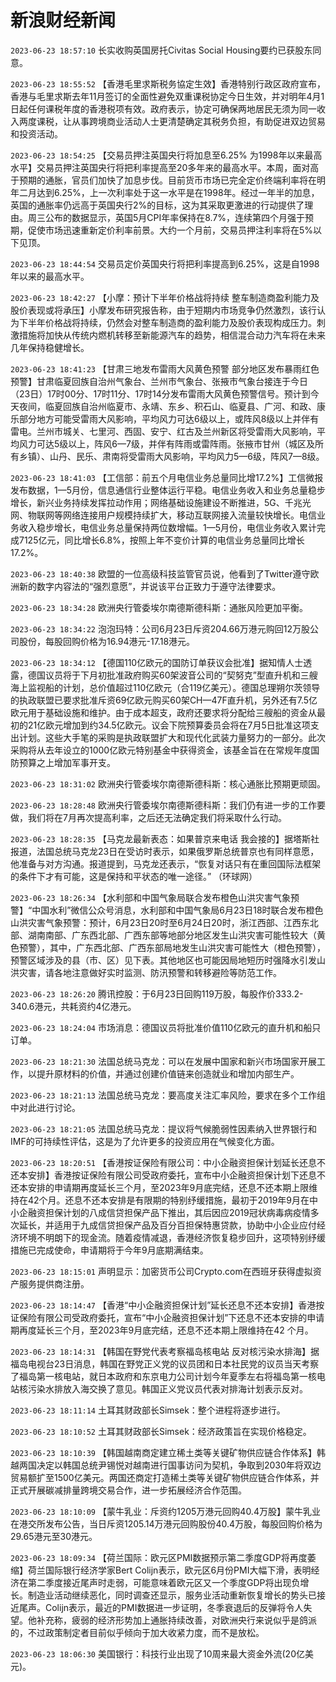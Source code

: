 # 新浪财经新闻
`2023-06-23 18:57:10` 长实收购英国房托Civitas Social Housing要约已获股东同意。

`2023-06-23 18:55:52`   【香港毛里求斯税务協定生效】香港特别行政区政府宣布，香港与毛里求斯去年11月签订的全面性避免双重课税协定今日生效，并对明年4月1日起任何课税年度的香港税项有效。政府表示，协定可确保两地居民无须为同一收入两度课税，让从事跨境商业活动人士更清楚确定其税务负担，有助促进双边贸易和投资活动。

`2023-06-23 18:54:25` 【交易员押注英国央行将加息至6.25% 为1998年以来最高水平】交易员押注英国央行将把利率提高至20多年来的最高水平。本周，面对高于预期的通胀，官员们加快了加息步伐。目前货币市场已完全定价终端利率将在明年二月达到6.25%，上一次利率处于这一水平是在1998年。经过一年半的加息，英国的通胀率仍远高于英国央行2%的目标，这为其采取更激进的行动提供了理由。周三公布的数据显示，英国5月CPI年率保持在8.7%，连续第四个月强于预期，促使市场迅速重新定价利率前景。大约一个月前，交易员押注利率将在5%以下见顶。

`2023-06-23 18:44:54` 交易员定价英国央行将把利率提高到6.25%，这是自1998年以来的最高水平。

`2023-06-23 18:42:27`   【小摩：预计下半年价格战将持续 整车制造商盈利能力及股价表现或将承压】小摩发布研究报告称，由于短期内市场竞争仍然激烈，该行认为下半年价格战将持续，仍然会对整车制造商的盈利能力及股价表现构成压力。刺激措施将加快从传统内燃机转移至新能源汽车的趋势，相信混合动力汽车将在未来几年保持稳健增长。

`2023-06-23 18:41:23`   【甘肃三地发布雷雨大风黄色预警 部分地区发布暴雨红色预警】甘肃临夏回族自治州气象台、兰州市气象台、张掖市气象台接连于今日（23日）17时00分、17时11分、17时14分发布雷雨大风黄色预警信号。预计到今天夜间，临夏回族自治州临夏市、永靖、东乡、积石山、临夏县、广河、和政、康乐部分地方可能受雷雨大风影响，平均风力可达6级以上，或阵风8级以上并伴有雷电。兰州市城关、七里河、西固、安宁、红古及兰州新区将受雷雨大风影响，平均风力可达5级以上，阵风6—7级，并伴有阵雨或雷阵雨。张掖市甘州（城区及所有乡镇）、山丹、民乐、肃南将受雷雨大风影响，平均风力5—6级，阵风7—8级。

`2023-06-23 18:41:03`   【工信部：前五个月电信业务总量同比增17.2%】工信微报发布数据，1—5月份，信息通信行业整体运行平稳。电信业务收入和业务总量稳步增长，新兴业务持续发挥拉动作用；网络基础设施建设不断推进，5G、千兆光网、物联网等网络连接用户规模持续扩大，移动互联网接入流量较快增长。电信业务收入稳步增长，电信业务总量保持两位数增幅。1—5月份，电信业务收入累计完成7125亿元，同比增长6.8%，按照上年不变价计算的电信业务总量同比增长17.2%。

`2023-06-23 18:40:38` 欧盟的一位高级科技监管官员说，他看到了Twitter遵守欧洲新的数字内容法的“强烈意愿”，并说该平台正致力于遵守法律要求。

`2023-06-23 18:34:28` 欧洲央行管委埃尔南德斯德科斯：通胀风险更加平衡。

`2023-06-23 18:34:22` 泡泡玛特：公司6月23日斥资204.66万港元购回12万股公司股份，每股回购价格为16.94港元-17.18港元。

`2023-06-23 18:34:12` 【德国110亿欧元的国防订单获议会批准】据知情人士透露，德国议员将于下月初批准政府购买60架波音公司的“契努克”型直升机和三艘海上监视船的计划，总价值超过110亿欧元（合119亿美元）。德国总理朔尔茨领导的执政联盟已要求批准斥资69亿欧元购买60架CH—47F直升机，另外还有7.5亿欧元用于基础设施和维护。由于成本超支，政府还要求将分配给三艘船的资金从最初的21亿欧元增加到约34.5亿欧元。议会下院预算委员会将在7月5日批准这项支出计划。这些大手笔的采购是执政联盟扩大和现代化武装力量努力的一部分。此次采购将从去年设立的1000亿欧元特别基金中获得资金，该基金旨在在常规年度国防预算之上增加军事开支。

`2023-06-23 18:31:02` 欧洲央行管委埃尔南德斯德科斯：核心通胀比预期更顽固。

`2023-06-23 18:28:48` 欧洲央行管委埃尔南德斯德科斯：我们仍有进一步的工作要做，我们将在7月再次提高利率，之后还无法确定我们将采取什么行动。

`2023-06-23 18:28:35`   【马克龙最新表态：如果普京来电话 我会接的】据塔斯社报道，法国总统马克龙23日在受访时表示，如果俄罗斯总统普京也有同样意愿，他准备与对方沟通。报道提到，马克龙还表示，“恢复对话只有在重回国际法框架的条件下才有可能，这是保持和平状态的唯一途径。”  （环球网）

`2023-06-23 18:26:34`   【水利部和中国气象局联合发布橙色山洪灾害气象预警】“中国水利”微信公众号消息，水利部和中国气象局6月23日18时联合发布橙色山洪灾害气象预警：预计，6月23日20时至6月24日20时，浙江西部、江西东北部、湖南南部、广东西北部、广西东部等地部分地区发生山洪灾害可能性较大（黄色预警），其中，广东西北部、广西东部局地发生山洪灾害可能性大（橙色预警），预警区域涉及的县（市、区）见下表。其他地区也可能因局地短历时强降水引发山洪灾害，请各地注意做好实时监测、防汛预警和转移避险等防范工作。

`2023-06-23 18:26:20` 腾讯控股：于6月23日回购119万股，每股作价333.2-340.6港元，共耗资约4亿港元。

`2023-06-23 18:24:04` 市场消息：德国议员将批准价值110亿欧元的直升机和船只订单。

`2023-06-23 18:21:30` 法国总统马克龙：可以在发展中国家和新兴市场国家开展工作，以提升原材料的价值，并通过创建价值链来创造就业和增加内部生产。

`2023-06-23 18:21:13` 法国总统马克龙：要高度关注汇率风险，要求在多个工作组中对此进行讨论。

`2023-06-23 18:21:05` 法国总统马克龙：提议将气候脆弱性因素纳入世界银行和IMF的可持续性评估，这是为了允许更多的投资应用在气候变化方面。

`2023-06-23 18:20:51` 【香港按证保险有限公司：中小企融资担保计划延长还息不还本安排】香港按证保险有限公司受政府委托，宣布中小企融资担保计划下还息不还本安排的申请期再度延长三个月，至2023年9月底完结，还息不还本期上限维持在42个月。还息不还本安排是有限期的特别纾缓措施，最初于2019年9月在中小企融资担保计划的八成信贷担保产品下推出，其后因应2019冠状病毒病疫情多次延长，并适用于九成信贷担保产品及百分百担保特惠贷款，协助中小企业应付经济环境不明朗下的现金流。随着疫情减退，香港经济恢复稳步回升，这项特别纾缓措施已完成使命，申请期将于今年9月底期满结束。

`2023-06-23 18:15:01` 声明显示：加密货币公司Crypto.com在西班牙获得虚拟资产服务提供商注册。

`2023-06-23 18:14:47`   【香港“中小企融资担保计划”延长还息不还本安排】香港按证保险有限公司受政府委托，宣布“中小企融资担保计划”下还息不还本安排的申请期再度延长三个月，至2023年9月底完结，还息不还本期上限维持在42 个月。

`2023-06-23 18:14:31`   【韩国在野党代表考察福岛核电站 反对核污染水排海】据福岛电视台23日消息，韩国在野党正义党的议员团和日本社民党的议员当天考察了福岛第一核电站，就日本政府和东京电力公司计划今年夏季左右将福岛第一核电站核污染水排放入海交换了意见。韩国正义党议员代表对排海计划表示反对。

`2023-06-23 18:11:14` 土耳其财政部长Simsek：整个进程将逐步进行。

`2023-06-23 18:10:52` 土耳其财政部长Simsek：经济政策旨在实现价格稳定。

`2023-06-23 18:10:39`   【韩国越南商定建立稀土类等关键矿物供应链合作体系】韩越两国决定以韩国总统尹锡悦对越南进行国事访问为契机，争取到2030年将双边贸易额扩至1500亿美元。两国还商定打造稀土类等关键矿物供应链合作体系，并正式开展碳减排量跨境交易合作，进一步拓展经济合作范围。

`2023-06-23 18:10:09`   【蒙牛乳业：斥资约1205万港元回购40.4万股】蒙牛乳业在港交所发布公告，当日斥资1205.14万港元回购股份40.4万股，每股回购价格为29.65港元至30港元。

`2023-06-23 18:09:34` 【荷兰国际：欧元区PMI数据预示第二季度GDP将再度萎缩】荷兰国际银行经济学家Bert Colijn表示，欧元区6月份PMI大幅下滑，表明经济在第二季度接近尾声时走弱，可能意味着欧元区又一个季度GDP将出现负增长。制造业活动继续恶化，同时调查还显示，服务业活动重新恢复增长的势头已接近尾声。Colijn表示，最近的PMI数据进一步证明，冬季衰退后的反弹将令人失望。他补充称，疲弱的经济形势加上通胀持续改善，对欧洲央行来说似乎是鸽派的，不过政策制定者目前似乎倾向于加大收紧力度，而不是放松。

`2023-06-23 18:06:30` 美国银行：科技行业出现了10周来最大资金外流(20亿美元)。

